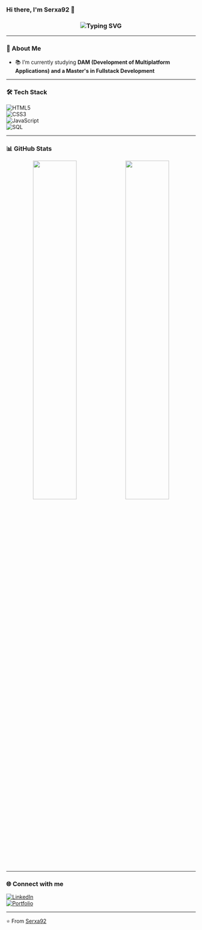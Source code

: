 ### Hi there, I'm Serxa92 👋

<!-- Typing effect -->
<h3 align="center">
  <img src="https://readme-typing-svg.herokuapp.com?font=Fira+Code&size=22&pause=1000&color=F70000&center=true&vCenter=true&multiline=true&width=600&height=60&lines=Fullstack+Developer;Passionate+about+Tech;Always+Learning" alt="Typing SVG" />
</h3>

---

### 🚀 About Me


- 📚 I’m currently studying **DAM (Development of Multiplatform Applications) and a Master's in Fullstack Development**


---

### 🛠️ Tech Stack

![HTML5](https://img.shields.io/badge/-HTML5-E34F26?style=flat&logo=html5&logoColor=white)  
![CSS3](https://img.shields.io/badge/-CSS3-1572B6?style=flat&logo=css3&logoColor=white)  
![JavaScript](https://img.shields.io/badge/-JavaScript-F7DF1E?style=flat&logo=javascript&logoColor=black)  
![SQL](https://img.shields.io/badge/-SQL-4479A1?style=flat&logo=postgresql&logoColor=white)  

---

### 📊 GitHub Stats

<p align="center">
  <img width="48%" src="https://github-readme-stats.vercel.app/api?username=serxa92&show_icons=true&theme=radical" />
  <img width="48%" src="https://github-readme-streak-stats.herokuapp.com/?user=serxa92&theme=radical" />
</p>

---


### 🌐 Connect with me

[![LinkedIn](https://img.shields.io/badge/-LinkedIn-blue?style=flat&logo=linkedin)](https://www.linkedin.com/in/sergio-agulla/)  
[![Portfolio](https://img.shields.io/badge/-Portfolio-black?style=flat&logo=web&logoColor=white)](https://sergioagulla.vercel.app/)


---

⭐️ From [Serxa92](https://github.com/serxa92)


